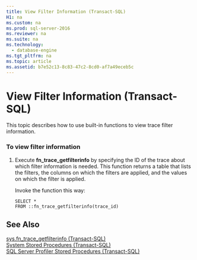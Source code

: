 ```yaml
---
title: View Filter Information (Transact-SQL)
H1: na
ms.custom: na
ms.prod: sql-server-2016
ms.reviewer: na
ms.suite: na
ms.technology: 
  - database-engine
ms.tgt_pltfrm: na
ms.topic: article
ms.assetid: b7e52c13-8c83-47c2-8cd0-af7a49eceb5c
---
```

# View Filter Information (Transact-SQL)
  This topic describes how to use built-in functions to view trace filter information.  
  
### To view filter information  
  
1.  Execute **fn_trace_getfilterinfo** by specifying the ID of the trace about which filter information is needed. This function returns a table that lists the filters, the columns on which the filters are applied, and the values on which the filter is applied.  
  
     Invoke the function this way:  
  
    ```  
    SELECT *  
    FROM ::fn_trace_getfilterinfo(trace_id)  
    ```  
  
## See Also  
 [sys.fn_trace_getfilterinfo &#40;Transact-SQL&#41;](../Topic/sys.fn_trace_getfilterinfo%20\(Transact-SQL\).md)   
 [System Stored Procedures &#40;Transact-SQL&#41;](../Topic/System%20Stored%20Procedures%20\(Transact-SQL\).md)   
 [SQL Server Profiler Stored Procedures &#40;Transact-SQL&#41;](../Topic/SQL%20Server%20Profiler%20Stored%20Procedures%20\(Transact-SQL\).md)  
  
  
